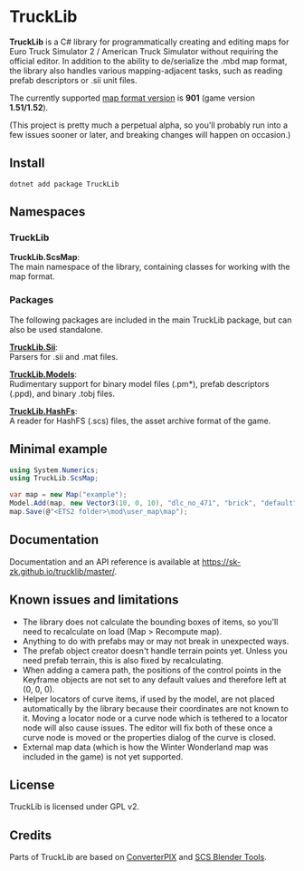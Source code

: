 # TruckLib
**TruckLib** is a C# library for programmatically creating and editing maps for Euro Truck Simulator 2 / American Truck Simulator
without requiring the official editor.
In addition to the ability to de/serialize the .mbd map format, the library also handles various mapping-adjacent tasks,
such as reading prefab descriptors or .sii unit files.

The currently supported [map format version](https://github.com/sk-zk/map-docs/wiki/Map-format-version) is **901** (game version **1.51/1.52**).

(This project is pretty much a perpetual alpha, so you'll probably run into a few issues sooner or later, and breaking changes will happen on occasion.)

## Install
```
dotnet add package TruckLib
```

## Namespaces
### TruckLib
**TruckLib.ScsMap**:  
The main namespace of the library, containing classes for working with the map format.

### Packages
The following packages are included in the main TruckLib package, but can also be used standalone.

**[TruckLib.Sii](https://github.com/sk-zk/TruckLib.Sii)**:  
Parsers for .sii and .mat files.

**[TruckLib.Models](https://github.com/sk-zk/TruckLib.Models)**:  
Rudimentary support for binary model files (.pm\*), prefab descriptors (.ppd), and binary .tobj files.

**[TruckLib.HashFs](https://github.com/sk-zk/TruckLib.HashFs)**:  
A reader for HashFS (.scs) files, the asset archive format of the game.

## Minimal example
```csharp
using System.Numerics;
using TruckLib.ScsMap;

var map = new Map("example");
Model.Add(map, new Vector3(10, 0, 10), "dlc_no_471", "brick", "default");
map.Save(@"<ETS2 folder>\mod\user_map\map");
```

## Documentation
Documentation and an API reference is available at https://sk-zk.github.io/trucklib/master/.

## Known issues and limitations
* The library does not calculate the bounding boxes of items, so you'll need to recalculate on load (Map&nbsp;>&nbsp;Recompute map).
* Anything to do with prefabs may or may not break in unexpected ways.
* The prefab object creator doesn't handle terrain points yet. Unless you need prefab terrain, this is also
  fixed by recalculating.
* When adding a camera path, the positions of the control points in the Keyframe objects are not set to any default values
  and therefore left at (0, 0, 0).
* Helper locators of curve items, if used by the model, are not placed automatically by the library because their 
  coordinates are not known to it. Moving a locator node or a curve node which is tethered to a locator node will also cause issues.
  The editor will fix both of these once a curve node is moved or the properties dialog of the curve is closed.
* External map data (which is how the Winter Wonderland map was included in the game) is not yet supported.

## License
TruckLib is licensed under GPL v2.

## Credits
Parts of TruckLib are based on [ConverterPIX](https://github.com/mwl4/ConverterPIX)
and [SCS Blender Tools](https://github.com/SCSSoftware/BlenderTools/).
